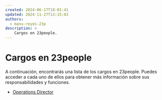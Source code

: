 ```yaml
---
created: 2024-06-17T18:01:41
updated: 2024-11-27T13:15:03
authors:
  - manu-reyes-23p
description: >
    Cargos en 23people.
---
```


# Cargos en 23people

A continuación, encontrarás una lista de los cargos en 23people. Puedes acceder a cada uno de ellos para obtener más información sobre sus responsabilidades y funciones.

- [Operations Director](./operations-director.md)
